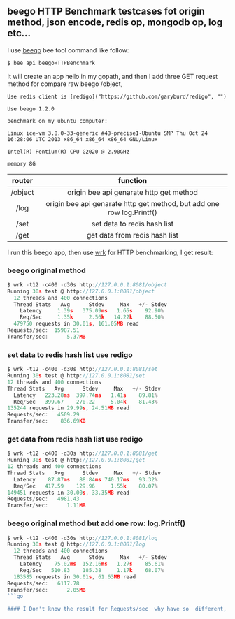 
## beego HTTP Benchmark testcases fot origin method, json encode, redis op, mongodb op, log etc...

I use [beego](http://www.beego.me/ "") bee tool command like follow:

```go
$ bee api beegoHTTPBenchmark
```
It will create an app hello in my gopath, and then I add three GET request method for compare raw beego /object,
```
Use redis client is [redigo]("https://github.com/garyburd/redigo", "")

Use beego 1.2.0

benchmark on my ubuntu computer:

Linux ice-vm 3.8.0-33-generic #48~precise1-Ubuntu SMP Thu Oct 24 16:28:06 UTC 2013 x86_64 x86_64 x86_64 GNU/Linux

Intel(R) Pentium(R) CPU G2020 @ 2.90GHz

memory 8G
```

| router        |  function |
| :----:  | :----:  |
| /object     | origin bee api genarate http get method |
| /log     | origin bee api genarate http get method, but add one row log.Printf() |
| /set     | set data to redis hash list |
| /get     | get data from redis hash list |

I run this beego app, then use [wrk](https://github.com/wg/wrk "") for HTTP benchmarking, I get result:

### beego original method
```go
$ wrk -t12 -c400 -d30s http://127.0.0.1:8081/object 
Running 30s test @ http://127.0.0.1:8081/object
  12 threads and 400 connections
  Thread Stats   Avg      Stdev     Max   +/- Stdev
    Latency     1.39s   375.09ms   1.65s    92.90%
    Req/Sec     1.35k     2.56k   14.22k    88.50%
  479750 requests in 30.01s, 161.05MB read
Requests/sec:  15987.51
Transfer/sec:      5.37MB
```

### set data to redis hash list use redigo
```go
$ wrk -t12 -c400 -d30s http://127.0.0.1:8081/set
Running 30s test @ http://127.0.0.1:8081/set
12 threads and 400 connections
Thread Stats   Avg      Stdev     Max   +/- Stdev
  Latency   223.28ms  397.74ms   1.41s    89.81%
  Req/Sec   399.67    270.22     5.04k    81.43%
135244 requests in 29.99s, 24.51MB read
Requests/sec:   4509.29
Transfer/sec:    836.69KB
```

### get data from redis hash list use redigo
```go
$ wrk -t12 -c400 -d30s http://127.0.0.1:8081/get
Running 30s test @ http://127.0.0.1:8081/get
12 threads and 400 connections
Thread Stats   Avg      Stdev     Max   +/- Stdev
  Latency    87.87ms   88.84ms 740.17ms   93.32%
  Req/Sec   417.59    129.96     1.55k    80.07%
149451 requests in 30.00s, 33.35MB read
Requests/sec:   4981.43
Transfer/sec:      1.11MB
```

### beego original method but add one row: log.Printf()
```go
$ wrk -t12 -c400 -d30s http://127.0.0.1:8081/log   
Running 30s test @ http://127.0.0.1:8081/log
  12 threads and 400 connections
  Thread Stats   Avg      Stdev     Max   +/- Stdev
    Latency    75.02ms  152.16ms   1.27s    85.61%
    Req/Sec   510.83    185.38     1.17k    68.07%
  183585 requests in 30.01s, 61.63MB read
Requests/sec:   6117.78
Transfer/sec:      2.05MB
```go

#### I Don't know the result for Requests/sec  why have so  different, Redis Operation used redigo client is so ugly slow. Log also slow...